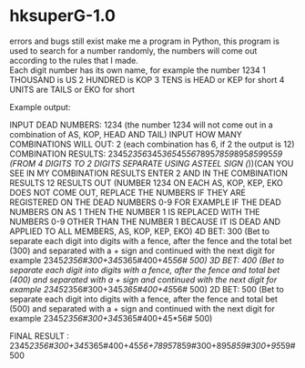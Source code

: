 # hksuperG-1.0
errors and bugs still exist
make me a program in Python, this program is used to search for a number randomly, the numbers will come out according to the rules that I made.\
Each digit number has its own name, for example the number 1234
1 THOUSAND is US
2 HUNDRED is KOP
3 TENS is HEAD or KEP for short
4 UNITS are TAILS or EKO for short

Example output:


INPUT DEAD NUMBERS: 1234 (the number 1234 will not come out in a combination of AS, KOP, HEAD AND TAIL)
INPUT HOW MANY COMBINATIONS WILL OUT: 2 (each combination has 6, if 2 the output is 12)
COMBINATION RESULTS: 2345*2356*345*365*45*56*7895*7859*895*859*95*59 (FROM 4 DIGITS TO 2 DIGITS SEPARATE USING ASTEEL SIGN (*))(CAN YOU SEE IN MY COMBINATION RESULTS ENTER 2 AND IN THE COMBINATION RESULTS 12 RESULTS OUT (NUMBER 1234 ON EACH AS, KOP, KEP, EKO DOES NOT COME OUT, REPLACE THE NUMBERS IF THEY ARE REGISTERED ON THE DEAD NUMBERS 0-9 FOR EXAMPLE IF THE DEAD NUMBERS ON AS 1 THEN THE NUMBER 1 IS REPLACED WITH THE NUMBERS 0-9 OTHER THAN THE NUMBER 1 BECAUSE IT IS DEAD AND APPLIED TO ALL MEMBERS, AS, KOP, KEP, EKO)
4D BET: 300 (Bet to separate each digit into digits with a fence, after the fence and the total bet (300) and separated with a + sign and continued with the next digit for example 2345*2356#300+345*365#400+45*56# 500)
3D BET: 400 (Bet to separate each digit into digits with a fence, after the fence and total bet (400) and separated with a + sign and continued with the next digit for example 2345*2356#300+345*365#400+45*56# 500)
2D BET: 500 (Bet to separate each digit into digits with a fence, after the fence and total bet (500) and separated with a + sign and continued with the next digit for example 2345*2356#300+345*365#400+45*56# 500)

FINAL RESULT : 2345*2356#300+345*365#400+45*56+7895*7859#300+895*859#300+95*59#500
